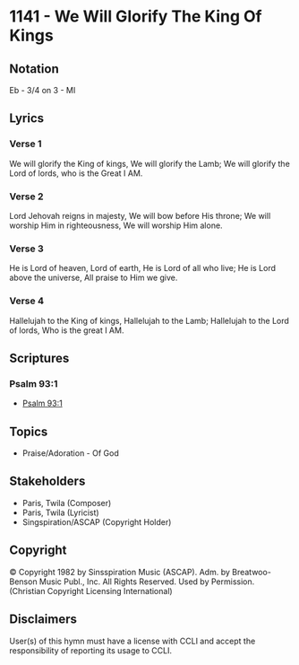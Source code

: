 # 1141 - We Will Glorify The King Of Kings

## Notation

Eb - 3/4 on 3 - MI

## Lyrics

### Verse 1

We will glorify the King of kings, We will glorify the Lamb; We will glorify the Lord of lords, who is the Great I AM.

### Verse 2

Lord Jehovah reigns in majesty, We will bow before His throne; We will worship Him in righteousness, We will worship Him alone.

### Verse 3

He is Lord of heaven, Lord of earth, He is Lord of all who live; He is Lord above the universe, All praise to Him we give.

### Verse 4

Hallelujah to the King of kings, Hallelujah to the Lamb; Hallelujah to the Lord of lords, Who is the great I AM.


## Scriptures

### Psalm 93:1

- [Psalm 93:1](https://www.biblegateway.com/passage/?search=Psalm%2093%3A1)


## Topics

- Praise/Adoration - Of God

## Stakeholders

- Paris, Twila (Composer)
- Paris, Twila (Lyricist)
- Singspiration/ASCAP (Copyright Holder)

## Copyright

© Copyright 1982 by Sinsspiration Music (ASCAP). Adm. by Breatwoo-Benson Music Publ., Inc. All Rights Reserved. Used by Permission.
(Christian Copyright Licensing International)

## Disclaimers

User(s) of this hymn must have a license with CCLI and accept the responsibility of reporting its usage to CCLI.

